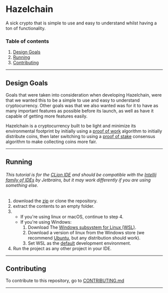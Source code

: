 # Hazelchain

A sick crypto that is simple to use and easy to understand whilst having a ton of functionality.

### Table of contents

1. [Design Goals](#Design-Goals)
2. [Running](#Running)
3. [Contributing](#Contributing)

---

## Design Goals

Goals that were taken into consideration when developing Hazelchain, were that we wanted this to be a simple to use and easy to understand cryptocurrency. Other goals was that we also wanted was for it to have as many important features as possible before its launch, as well as have it capable of getting more features easily.

Hazelchain is a cryptocurrency built to be light and minimize its environmental footprint by initially using a [proof of work](https://www.investopedia.com/terms/p/proof-work.asp) algorithm to initially distribute coins, then later switching to using a [proof of stake](https://www.investopedia.com/terms/p/proof-stake-pos.asp) consensus algorithm to make collecting coins more fair.

---

## Running
###### This tutorial is for the [CLion IDE](https://www.jetbrains.com/clion/) and should be compatible with the [Intellij family of IDEs](https://www.jetbrains.com/products/#type=ide) by Jetbrains, but it may work differently if you are using something else.

1. download the [zip](https://github.com/Shadow2ube/Hazelchain/archive/refs/heads/master.zip) or clone the repository.
2. extract the contents to an empty folder.
3.
    - If you're using linux or macOS, continue to step 4.
    - If you're using Windows:
        1. Download The [Windows subsystem for Linux (WSL)](https://docs.microsoft.com/en-us/windows/wsl/).
        2. Download a version of linux from the Windows store (we recommend [Ubuntu](https://www.microsoft.com/en-us/p/ubuntu/9nblggh4msv6), but any distribution should work).
        3. Set WSL as the [default](https://www.jetbrains.com/help/clion/how-to-use-wsl-development-environment-in-product.html) development environment.
4. Run the project as any other project in your IDE.
---

## Contributing
To contribute to this repository, go to [CONTRIBUTING.md](CONTRIBUTING.md)

---

